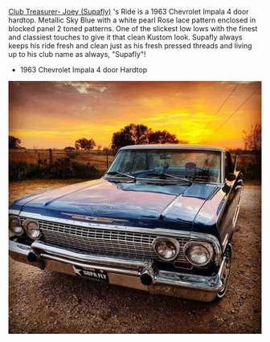 [Club Treasurer- Joey (Supafly)](../members/Club%20Treasurer-%20Joey%20(Supafly).md) 's Ride is a 1963 Chevrolet Impala 4 door hardtop.  Metallic Sky Blue with a white pearl Rose lace pattern enclosed in blocked panel 2 toned patterns. One of the slickest low lows with the finest and classiest touches to give it that clean Kustom look.  Supafly always keeps his ride fresh and clean just as his fresh pressed threads and living up to his club name as always, "Supafly"!

* 1963 Chevrolet Impala 4 door Hardtop

![supaflyimpala](../assets/supaflyimpala.jpeg)